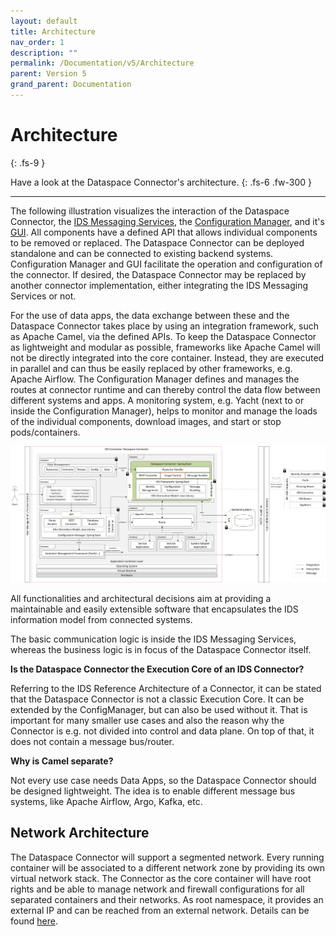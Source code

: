 ```yaml
---
layout: default
title: Architecture
nav_order: 1
description: ""
permalink: /Documentation/v5/Architecture
parent: Version 5
grand_parent: Documentation
---
```


# Architecture
{: .fs-9 }

Have a look at the Dataspace Connector's architecture.
{: .fs-6 .fw-300 }

---

The following illustration visualizes the interaction of the Dataspace Connector, the
[IDS Messaging Services](https://github.com/International-Data-Spaces-Association/IDS-Messaging-Services),
the [Configuration Manager](https://github.com/FraunhoferISST/IDS-ConfigurationManager), and it's
[GUI](https://github.com/International-Data-Spaces-Association/IDS-ConfigurationManager-UI).
All components have a defined API that allows individual components to be removed or replaced. The
Dataspace Connector can be deployed standalone and can be connected to existing backend systems.
Configuration Manager and GUI facilitate the operation and configuration of the connector. If
desired, the Dataspace Connector may be replaced by another connector implementation, either
integrating the IDS Messaging Services or not.

For the use of data apps, the data exchange between these and the Dataspace Connector takes place
by using an integration framework, such as Apache Camel, via the defined APIs.
To keep the Dataspace Connector as lightweight and modular as possible, frameworks like Apache Camel
will not be directly integrated into the core container. Instead, they are executed in parallel
and can thus be easily replaced by other frameworks, e.g. Apache Airflow.
The Configuration Manager defines and manages the routes at connector runtime and can thereby control
the data flow between different systems and apps. A monitoring system, e.g. Yacht (next to or inside
the Configuration Manager), helps to monitor and manage the loads of the individual components,
download images, and start or stop pods/containers.

![Connector Setup](../../../assets/images/dsc_architecture.png)

All functionalities and architectural decisions aim at providing a maintainable and easily
extensible software that encapsulates the IDS information model from connected systems.

The basic communication logic is inside the IDS Messaging Services, whereas the business logic is in
focus of the Dataspace Connector itself.

**Is the Dataspace Connector the Execution Core of an IDS Connector?**

Referring to the IDS Reference Architecture of a Connector, it can be stated that the Dataspace
Connector is not a classic Execution Core. It can be extended by the ConfigManager, but can also be
used without it. That is important for many smaller use cases and also the reason why the Connector
is e.g. not divided into control and data plane. On top of that, it does not contain a message
bus/router.

**Why is Camel separate?**

Not every use case needs Data Apps, so the Dataspace Connector should be designed lightweight.
The idea is to enable different message bus systems, like Apache Airflow, Argo, Kafka, etc.

## Network Architecture
The Dataspace Connector will support a segmented network. Every running container will be associated
to a different network zone by providing its own virtual network stack. The Connector as the core
container will have root rights and be able to manage network and firewall configurations for all
separated containers and their networks. As root namespace, it provides an external IP and can be
reached from an external network. Details can be found [here](../../roadmap/concept.md).
